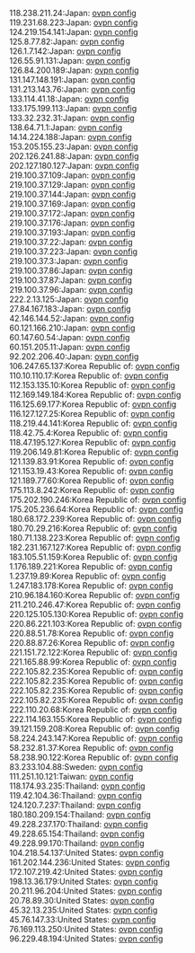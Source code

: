 118.238.211.24:Japan: [ovpn config](vpn/118_238_211_24.ovpn)  
119.231.68.223:Japan: [ovpn config](vpn/119_231_68_223.ovpn)  
124.219.154.141:Japan: [ovpn config](vpn/124_219_154_141.ovpn)  
125.8.77.82:Japan: [ovpn config](vpn/125_8_77_82.ovpn)  
126.1.7.142:Japan: [ovpn config](vpn/126_1_7_142.ovpn)  
126.55.91.131:Japan: [ovpn config](vpn/126_55_91_131.ovpn)  
126.84.200.189:Japan: [ovpn config](vpn/126_84_200_189.ovpn)  
131.147.148.191:Japan: [ovpn config](vpn/131_147_148_191.ovpn)  
131.213.143.76:Japan: [ovpn config](vpn/131_213_143_76.ovpn)  
133.114.41.18:Japan: [ovpn config](vpn/133_114_41_18.ovpn)  
133.175.199.113:Japan: [ovpn config](vpn/133_175_199_113.ovpn)  
133.32.232.31:Japan: [ovpn config](vpn/133_32_232_31.ovpn)  
138.64.71.1:Japan: [ovpn config](vpn/138_64_71_1.ovpn)  
14.14.224.188:Japan: [ovpn config](vpn/14_14_224_188.ovpn)  
153.205.155.23:Japan: [ovpn config](vpn/153_205_155_23.ovpn)  
202.126.241.88:Japan: [ovpn config](vpn/202_126_241_88.ovpn)  
202.127.180.127:Japan: [ovpn config](vpn/202_127_180_127.ovpn)  
219.100.37.109:Japan: [ovpn config](vpn/219_100_37_109.ovpn)  
219.100.37.129:Japan: [ovpn config](vpn/219_100_37_129.ovpn)  
219.100.37.144:Japan: [ovpn config](vpn/219_100_37_144.ovpn)  
219.100.37.169:Japan: [ovpn config](vpn/219_100_37_169.ovpn)  
219.100.37.172:Japan: [ovpn config](vpn/219_100_37_172.ovpn)  
219.100.37.176:Japan: [ovpn config](vpn/219_100_37_176.ovpn)  
219.100.37.193:Japan: [ovpn config](vpn/219_100_37_193.ovpn)  
219.100.37.22:Japan: [ovpn config](vpn/219_100_37_22.ovpn)  
219.100.37.223:Japan: [ovpn config](vpn/219_100_37_223.ovpn)  
219.100.37.3:Japan: [ovpn config](vpn/219_100_37_3.ovpn)  
219.100.37.86:Japan: [ovpn config](vpn/219_100_37_86.ovpn)  
219.100.37.87:Japan: [ovpn config](vpn/219_100_37_87.ovpn)  
219.100.37.96:Japan: [ovpn config](vpn/219_100_37_96.ovpn)  
222.2.13.125:Japan: [ovpn config](vpn/222_2_13_125.ovpn)  
27.84.167.183:Japan: [ovpn config](vpn/27_84_167_183.ovpn)  
42.146.144.52:Japan: [ovpn config](vpn/42_146_144_52.ovpn)  
60.121.166.210:Japan: [ovpn config](vpn/60_121_166_210.ovpn)  
60.147.60.54:Japan: [ovpn config](vpn/60_147_60_54.ovpn)  
60.151.205.11:Japan: [ovpn config](vpn/60_151_205_11.ovpn)  
92.202.206.40:Japan: [ovpn config](vpn/92_202_206_40.ovpn)  
106.247.65.137:Korea Republic of: [ovpn config](vpn/106_247_65_137.ovpn)  
110.10.110.17:Korea Republic of: [ovpn config](vpn/110_10_110_17.ovpn)  
112.153.135.10:Korea Republic of: [ovpn config](vpn/112_153_135_10.ovpn)  
112.169.149.184:Korea Republic of: [ovpn config](vpn/112_169_149_184.ovpn)  
116.125.69.177:Korea Republic of: [ovpn config](vpn/116_125_69_177.ovpn)  
116.127.127.25:Korea Republic of: [ovpn config](vpn/116_127_127_25.ovpn)  
118.219.44.141:Korea Republic of: [ovpn config](vpn/118_219_44_141.ovpn)  
118.42.75.4:Korea Republic of: [ovpn config](vpn/118_42_75_4.ovpn)  
118.47.195.127:Korea Republic of: [ovpn config](vpn/118_47_195_127.ovpn)  
119.206.149.81:Korea Republic of: [ovpn config](vpn/119_206_149_81.ovpn)  
121.139.83.91:Korea Republic of: [ovpn config](vpn/121_139_83_91.ovpn)  
121.153.19.43:Korea Republic of: [ovpn config](vpn/121_153_19_43.ovpn)  
121.189.77.60:Korea Republic of: [ovpn config](vpn/121_189_77_60.ovpn)  
175.113.8.242:Korea Republic of: [ovpn config](vpn/175_113_8_242.ovpn)  
175.202.190.246:Korea Republic of: [ovpn config](vpn/175_202_190_246.ovpn)  
175.205.236.64:Korea Republic of: [ovpn config](vpn/175_205_236_64.ovpn)  
180.68.172.239:Korea Republic of: [ovpn config](vpn/180_68_172_239.ovpn)  
180.70.29.216:Korea Republic of: [ovpn config](vpn/180_70_29_216.ovpn)  
180.71.138.223:Korea Republic of: [ovpn config](vpn/180_71_138_223.ovpn)  
182.231.167.127:Korea Republic of: [ovpn config](vpn/182_231_167_127.ovpn)  
183.105.51.159:Korea Republic of: [ovpn config](vpn/183_105_51_159.ovpn)  
1.176.189.221:Korea Republic of: [ovpn config](vpn/1_176_189_221.ovpn)  
1.237.19.89:Korea Republic of: [ovpn config](vpn/1_237_19_89.ovpn)  
1.247.183.178:Korea Republic of: [ovpn config](vpn/1_247_183_178.ovpn)  
210.96.184.160:Korea Republic of: [ovpn config](vpn/210_96_184_160.ovpn)  
211.210.246.47:Korea Republic of: [ovpn config](vpn/211_210_246_47.ovpn)  
220.125.105.130:Korea Republic of: [ovpn config](vpn/220_125_105_130.ovpn)  
220.86.221.103:Korea Republic of: [ovpn config](vpn/220_86_221_103.ovpn)  
220.88.51.78:Korea Republic of: [ovpn config](vpn/220_88_51_78.ovpn)  
220.88.87.26:Korea Republic of: [ovpn config](vpn/220_88_87_26.ovpn)  
221.151.72.122:Korea Republic of: [ovpn config](vpn/221_151_72_122.ovpn)  
221.165.88.99:Korea Republic of: [ovpn config](vpn/221_165_88_99.ovpn)  
222.105.82.235:Korea Republic of: [ovpn config](vpn/222_105_82_235.ovpn)  
222.105.82.235:Korea Republic of: [ovpn config](vpn/222_105_82_235.ovpn)  
222.105.82.235:Korea Republic of: [ovpn config](vpn/222_105_82_235.ovpn)  
222.105.82.235:Korea Republic of: [ovpn config](vpn/222_105_82_235.ovpn)  
222.110.20.68:Korea Republic of: [ovpn config](vpn/222_110_20_68.ovpn)  
222.114.163.155:Korea Republic of: [ovpn config](vpn/222_114_163_155.ovpn)  
39.121.159.208:Korea Republic of: [ovpn config](vpn/39_121_159_208.ovpn)  
58.224.243.147:Korea Republic of: [ovpn config](vpn/58_224_243_147.ovpn)  
58.232.81.37:Korea Republic of: [ovpn config](vpn/58_232_81_37.ovpn)  
58.238.90.122:Korea Republic of: [ovpn config](vpn/58_238_90_122.ovpn)  
83.233.104.88:Sweden: [ovpn config](vpn/83_233_104_88.ovpn)  
111.251.10.121:Taiwan: [ovpn config](vpn/111_251_10_121.ovpn)  
118.174.93.235:Thailand: [ovpn config](vpn/118_174_93_235.ovpn)  
119.42.104.36:Thailand: [ovpn config](vpn/119_42_104_36.ovpn)  
124.120.7.237:Thailand: [ovpn config](vpn/124_120_7_237.ovpn)  
180.180.209.154:Thailand: [ovpn config](vpn/180_180_209_154.ovpn)  
49.228.237.170:Thailand: [ovpn config](vpn/49_228_237_170.ovpn)  
49.228.65.154:Thailand: [ovpn config](vpn/49_228_65_154.ovpn)  
49.228.99.170:Thailand: [ovpn config](vpn/49_228_99_170.ovpn)  
104.218.54.137:United States: [ovpn config](vpn/104_218_54_137.ovpn)  
161.202.144.236:United States: [ovpn config](vpn/161_202_144_236.ovpn)  
172.107.219.42:United States: [ovpn config](vpn/172_107_219_42.ovpn)  
198.13.36.179:United States: [ovpn config](vpn/198_13_36_179.ovpn)  
20.211.96.204:United States: [ovpn config](vpn/20_211_96_204.ovpn)  
20.78.89.30:United States: [ovpn config](vpn/20_78_89_30.ovpn)  
45.32.13.235:United States: [ovpn config](vpn/45_32_13_235.ovpn)  
45.76.147.33:United States: [ovpn config](vpn/45_76_147_33.ovpn)  
76.169.113.250:United States: [ovpn config](vpn/76_169_113_250.ovpn)  
96.229.48.194:United States: [ovpn config](vpn/96_229_48_194.ovpn)  
